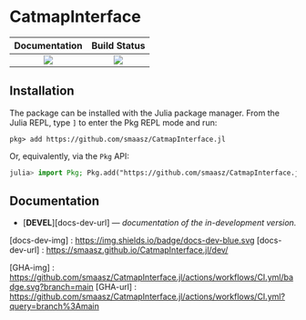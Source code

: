 # CatmapInterface

| **Documentation**                 | **Build Status**        |
|:---------------------------------:|:-----------------------:|
| [![](docs-dev-img)](docs-dev-url) | [![](GHA-img)](GHA-url) |

## Installation

The package can be installed with the Julia package manager.
From the Julia REPL, type `]` to enter the Pkg REPL mode and run:

```
pkg> add https://github.com/smaasz/CatmapInterface.jl
```

Or, equivalently, via the `Pkg` API:

```julia
julia> import Pkg; Pkg.add("https://github.com/smaasz/CatmapInterface.jl")
```

## Documentation

- [**DEVEL**][docs-dev-url] &mdash; *documentation of the in-development version.*


[docs-dev-img] : https://img.shields.io/badge/docs-dev-blue.svg
[docs-dev-url] : https://smaasz.github.io/CatmapInterface.jl/dev/

[GHA-img] : https://github.com/smaasz/CatmapInterface.jl/actions/workflows/CI.yml/badge.svg?branch=main
[GHA-url] : https://github.com/smaasz/CatmapInterface.jl/actions/workflows/CI.yml?query=branch%3Amain

